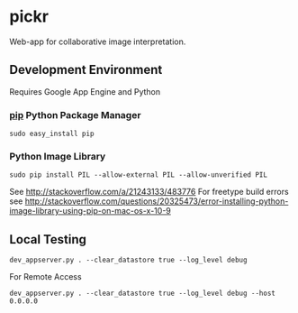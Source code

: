 pickr
=====

Web-app for collaborative image interpretation.

## Development Environment

Requires Google App Engine and Python

### [pip](https://github.com/pypa/pip) Python Package Manager

    sudo easy_install pip

### Python Image Library

    sudo pip install PIL --allow-external PIL --allow-unverified PIL
    
See <http://stackoverflow.com/a/21243133/483776>
For freetype build errors see <http://stackoverflow.com/questions/20325473/error-installing-python-image-library-using-pip-on-mac-os-x-10-9>
    

## Local Testing

    dev_appserver.py . --clear_datastore true --log_level debug

For Remote Access

    dev_appserver.py . --clear_datastore true --log_level debug --host 0.0.0.0
